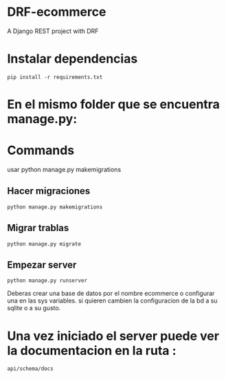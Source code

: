 # DRF-ecommerce
A Django REST project with DRF


# Instalar dependencias
```
pip install -r requirements.txt
```
# En el mismo folder que se encuentra manage.py:
# Commands
usar python manage.py makemigrations

## Hacer migraciones
```
python manage.py makemigrations
```
## Migrar trablas
```
python manage.py migrate
```
## Empezar server
```
python manage.py runserver
```

Deberas crear una base de datos por el nombre ecommerce o configurar una en las sys variables.
si quieren cambien la configuracion de la bd a su sqlite o a su gusto.

# Una vez iniciado el server puede ver la **documentacion** en la ruta :
```
api/schema/docs
```
